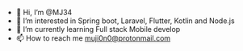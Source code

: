 - 👋 Hi, I’m @MJ34
- 👀 I’m interested in Spring boot, Laravel, Flutter, Kotlin and Node.js
- 🌱 I’m currently learning Full stack Mobile develop
- 📫 How to reach me muji0n0@protonmail.com

<!---
MJ34/MJ34 is a ✨ special ✨ repository because its `README.md` (this file) appears on your GitHub profile.
You can click the Preview link to take a look at your changes.
--->
